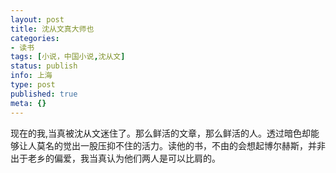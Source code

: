 ```yaml
---
layout: post
title: 沈从文真大师也
categories:
- 读书
tags: [小说，中国小说,沈从文]
status: publish
info: 上海
type: post
published: true
meta: {}
---
```



现在的我,当真被沈从文迷住了。那么鲜活的文章，那么鲜活的人。透过暗色却能够让人莫名的觉出一股压抑不住的活力。读他的书，不由的会想起博尔赫斯，并非出于老乡的偏爱，我当真认为他们两人是可以比肩的。


